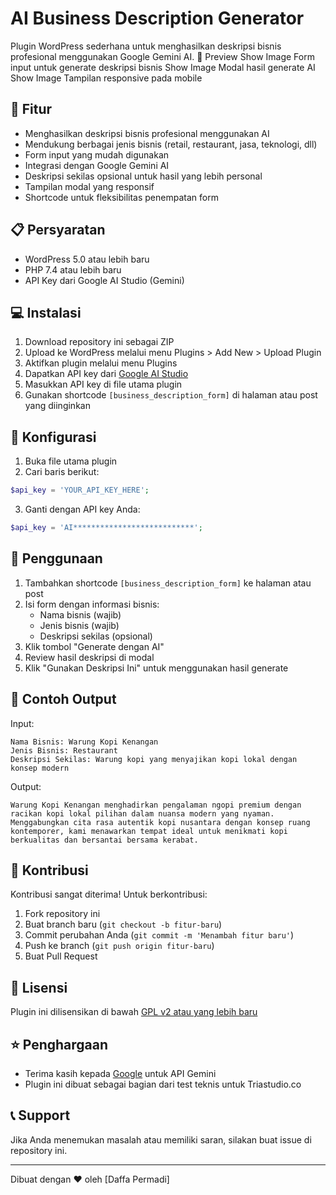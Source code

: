 # AI Business Description Generator

Plugin WordPress sederhana untuk menghasilkan deskripsi bisnis profesional menggunakan Google Gemini AI.
📸 Preview
Show Image
Form input untuk generate deskripsi bisnis
Show Image
Modal hasil generate AI
Show Image
Tampilan responsive pada mobile

## 🚀 Fitur

- Menghasilkan deskripsi bisnis profesional menggunakan AI
- Mendukung berbagai jenis bisnis (retail, restaurant, jasa, teknologi, dll)
- Form input yang mudah digunakan
- Integrasi dengan Google Gemini AI
- Deskripsi sekilas opsional untuk hasil yang lebih personal
- Tampilan modal yang responsif
- Shortcode untuk fleksibilitas penempatan form

## 📋 Persyaratan

- WordPress 5.0 atau lebih baru
- PHP 7.4 atau lebih baru
- API Key dari Google AI Studio (Gemini)

## 💻 Instalasi

1. Download repository ini sebagai ZIP
2. Upload ke WordPress melalui menu Plugins > Add New > Upload Plugin
3. Aktifkan plugin melalui menu Plugins
4. Dapatkan API key dari [Google AI Studio](https://makersuite.google.com/app/apikey)
5. Masukkan API key di file utama plugin
6. Gunakan shortcode `[business_description_form]` di halaman atau post yang diinginkan

## 🔧 Konfigurasi

1. Buka file utama plugin
2. Cari baris berikut:
```php
$api_key = 'YOUR_API_KEY_HERE';
```
3. Ganti dengan API key Anda:
```php
$api_key = 'AI***************************';
```

## 📝 Penggunaan

1. Tambahkan shortcode `[business_description_form]` ke halaman atau post
2. Isi form dengan informasi bisnis:
   - Nama bisnis (wajib)
   - Jenis bisnis (wajib)
   - Deskripsi sekilas (opsional)
3. Klik tombol "Generate dengan AI"
4. Review hasil deskripsi di modal
5. Klik "Gunakan Deskripsi Ini" untuk menggunakan hasil generate

## 🎯 Contoh Output

Input:
```
Nama Bisnis: Warung Kopi Kenangan
Jenis Bisnis: Restaurant
Deskripsi Sekilas: Warung kopi yang menyajikan kopi lokal dengan konsep modern
```

Output:
```
Warung Kopi Kenangan menghadirkan pengalaman ngopi premium dengan racikan kopi lokal pilihan dalam nuansa modern yang nyaman. Menggabungkan cita rasa autentik kopi nusantara dengan konsep ruang kontemporer, kami menawarkan tempat ideal untuk menikmati kopi berkualitas dan bersantai bersama kerabat.
```

## 🤝 Kontribusi

Kontribusi sangat diterima! Untuk berkontribusi:

1. Fork repository ini
2. Buat branch baru (`git checkout -b fitur-baru`)
3. Commit perubahan Anda (`git commit -m 'Menambah fitur baru'`)
4. Push ke branch (`git push origin fitur-baru`)
5. Buat Pull Request

## 📄 Lisensi

Plugin ini dilisensikan di bawah [GPL v2 atau yang lebih baru](https://www.gnu.org/licenses/gpl-2.0.html)

## ⭐ Penghargaan

- Terima kasih kepada [Google](https://ai.google.dev/) untuk API Gemini
- Plugin ini dibuat sebagai bagian dari test teknis untuk Triastudio.co

## 📞 Support

Jika Anda menemukan masalah atau memiliki saran, silakan buat issue di repository ini.

---
Dibuat dengan ❤️ oleh [Daffa Permadi]
